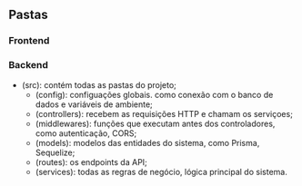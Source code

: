 ## Pastas
### Frontend

### Backend
- (src): contém todas as pastas do projeto;
    - (config): configuações globais. como conexão com o banco de dados e variáveis de ambiente;
    - (controllers): recebem as requisições HTTP e chamam os serviçoes;
    - (middlewares): funções que executam antes dos controladores, como autenticação, CORS;
    - (models): modelos das entidades do sistema, como Prisma, Sequelize;
    - (routes): os endpoints da API;
    - (services): todas as regras de negócio, lógica principal do sistema.

